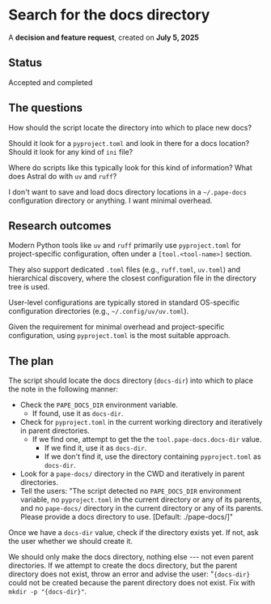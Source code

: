 # Search for the docs directory

A **decision and feature request**, created on **July 5, 2025**

## Status

Accepted and completed

## The questions

How should the script locate the directory into which to place new docs?

Should it look for a `pyproject.toml` and look in there for a docs location? Should it look for any kind of `ini` file?

Where do scripts like this typically look for this kind of information? What does Astral do with `uv` and `ruff`?

I don't want to save and load docs directory locations in a `~/.pape-docs` configuration directory or anything. I want minimal overhead.

## Research outcomes

Modern Python tools like `uv` and `ruff` primarily use `pyproject.toml` for project-specific configuration, often under a `[tool.<tool-name>]` section.

They also support dedicated `.toml` files (e.g., `ruff.toml`, `uv.toml`) and hierarchical discovery, where the closest configuration file in the directory tree is used.

User-level configurations are typically stored in standard OS-specific configuration directories (e.g., `~/.config/uv/uv.toml`).

Given the requirement for minimal overhead and project-specific configuration, using `pyproject.toml` is the most suitable approach.

## The plan

The script should locate the docs directory (`docs-dir`) into which to place the note in the following manner:

- Check the `PAPE_DOCS_DIR` environment variable.
    - If found, use it as `docs-dir`.
- Check for `pyproject.toml` in the current working directory and iteratively in parent directories.
    - If we find one, attempt to get the the `tool.pape-docs.docs-dir` value.
        - If we find it, use it as `docs-dir`.
        - If we don't find it, use the directory containing `pyproject.toml` as `docs-dir`.
- Look for a `pape-docs/` directory in the CWD and iteratively in parent directories.
- Tell the users: "The script detected no `PAPE_DOCS_DIR` environment variable, no `pyproject.toml` in the current directory or any of its parents, and no `pape-docs/` directory in the current directory or any of its parents. Please provide a docs directory to use. \[Default: ./pape-docs/\]"

Once we have a `docs-dir` value, check if the directory exists yet. If not, ask the user whether we should create it.

We should only make the docs directory, nothing else --- not even parent directories. If we attempt to create the docs directory, but the parent directory does not exist, throw an error and advise the user: "`{docs-dir}` could not be created because the parent directory does not exist. Fix with `mkdir -p "{docs-dir}"`.
